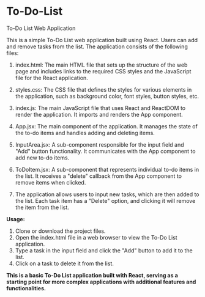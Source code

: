 # To-Do-List

To-Do List Web Application

This is a simple To-Do List web application built using React. Users can add and remove tasks from the list. The application consists of the following files:

1. index.html: The main HTML file that sets up the structure of the web page and includes links to the required CSS styles and the JavaScript file for the React application.

2. styles.css: The CSS file that defines the styles for various elements in the application, such as background color, font styles, button styles, etc.

3. index.js: The main JavaScript file that uses React and ReactDOM to render the application. It imports and renders the App component.

4. App.jsx: The main component of the application. It manages the state of the to-do items and handles adding and deleting items.

5. InputArea.jsx: A sub-component responsible for the input field and "Add" button functionality. It communicates with the App component to add new to-do items.

6. ToDoItem.jsx: A sub-component that represents individual to-do items in the list. It receives a "delete" callback from the App component to remove items when clicked.

7. The application allows users to input new tasks, which are then added to the list. Each task item has a "Delete" option, and clicking it will remove the item from the list.


**Usage:**

1. Clone or download the project files.
2. Open the index.html file in a web browser to view the To-Do List application.
3. Type a task in the input field and click the "Add" button to add it to the list.
4. Click on a task to delete it from the list.


**This is a basic To-Do List application built with React, serving as a starting point for more complex applications with additional features and functionalities.**
